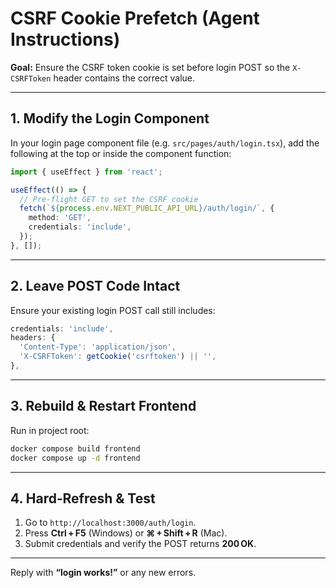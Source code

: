 # CSRF Cookie Prefetch (Agent Instructions)

**Goal:** Ensure the CSRF token cookie is set before login POST so the `X-CSRFToken` header contains the correct value.

---

## 1. Modify the Login Component

In your login page component file (e.g. `src/pages/auth/login.tsx`), add the following at the top or inside the component function:

```ts
import { useEffect } from 'react';

useEffect(() => {
  // Pre‑flight GET to set the CSRF cookie
  fetch(`${process.env.NEXT_PUBLIC_API_URL}/auth/login/`, {
    method: 'GET',
    credentials: 'include',
  });
}, []);
```

---

## 2. Leave POST Code Intact

Ensure your existing login POST call still includes:

```ts
credentials: 'include',
headers: {
  'Content-Type': 'application/json',
  'X-CSRFToken': getCookie('csrftoken') || '',
},
```

---

## 3. Rebuild & Restart Frontend

Run in project root:

```bash
docker compose build frontend
docker compose up -d frontend
```

---

## 4. Hard‑Refresh & Test

1. Go to `http://localhost:3000/auth/login`.  
2. Press **Ctrl + F5** (Windows) or **⌘ + Shift + R** (Mac).  
3. Submit credentials and verify the POST returns **200 OK**.

---

Reply with **“login works!”** or any new errors.

